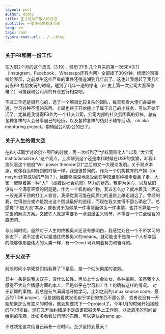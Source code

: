 ```yaml
---
layout: post
author: Ricky
title: 正式成为干饭人的月记
subtitle: 一本正经地胡说八道
lang: zh
tags: rant
typora-root-url: ../../blog
---
```


### 关于FB和第一份工作

在入职2个月的这个周五（3.19），经历了FB 几个月来的第一次SEV0[1] （Instagram，Facebook， Whatsapp还有内网）全部挂了30分钟。组里的同事纷纷表示，之前发生这样严重的事件还得追溯到几年前了。这也让我想起了我几年前去FB 找朋友玩的时候，碰到了几年一遇的停电（or 史上第一次公司大面积停电？）可能我和公司真的有点五行相克吧。

不过工作还是很开心的，选了一个项目比较复杂的团队，每天都看大佬们各显神通，学习各种不懂的东西。上周也终于开始接上了属于自己的小任务，可以开始干活了。尤其是我觉得FB作为一个社交公司，公司内部的社交氛围真的好棒。总有各种各样的人会分享自己的经历，以及各种各样的结对子辅导活动， oh aka mentoring project。期待回公司办公的日子。

### 关于人生的假大空

在和小Z同学讨论创业项目的时候，再一次听到了“学校同质化人” 以及 ”大公司institutionalize人“这个观点。上次聊到这个还是本科时候在USP的食堂，听着山炮侃着这个他自“Will power theorem[2]“之后的又一大理论发明。关于观点本身，就像我当时听到的时候一样，我是很赞同的。作为一个机构教育的产物（or maybe还算成功的产物？），我能够深深地感受到在学校里那种被牵着鼻子走、大家一起朝着某一种”人“ （或者说社会机器）努力的状态。我更为关心，以及依旧没有一个满意答案的问题是，作为一个机构的产物，我该怎么办？就冲着我上面这一段充满干劲的打工人宣言，我感觉我可能在同质化的道路上越走越远了。曾经的我，觉得创业或许是跳出这个围城最好的途径，而现在我又变得不那么确定了。总感觉”不随大流“本身，或者说不为做某一件事情而做另一件事情，也并不算是一个完善的解决方案。又或许人就是需要多一点浪漫主义情节，不需要一个完全理智的原因吧。

与此同时呢，虽然对于人生的终极奥义还没有想明白，我感觉处在一个不断学习的状态下，说不定也可以是通往终极奥义的means。就可能也不是每一个人都幸运的能够像那些伟大的人类一样，有一个end 可以朝着努力和奋斗的。

### 关于火双子

前段时间小学死党们给我算了下星盘，是一个彻头彻尾的渣男。

其中一条是说我火双子，没什么长性。再加上什么金处女，各种挑剔。虽然我个人感觉不大符合情感方面的本人，但是似乎在学习和工作上的确有这样的情况。 对于新鲜的事物，我总是元气满满地开始学习，比如之前的Linux source code，最近的TiDB project，但是接触着就发现似乎学到的东西不那么多，或者说没有一开始想象那么有意义的时候，就会想要找下一个project了。今年1月的时候开始接触的TiDB项目，现在又开始纠结是不是应该把每天早上工作前、以及周末的时间留给别的东西，比如多看看公司里的东西，可以更快的ramp up。

不过决定这次给自己再长一点时间，至少坚持到夏天！



[^SEV0]: Severe Event (or Sit Event) 。SEV0也意味着公司出大问题了。就好比学校闯祸了，国旗下讲话通报批评讨论的严重性。
[^Will Power Theorem]: 就是一个人一天抵制住低级快乐（少吃炸鸡、少打游戏、少XXX）而专注干事的经力（Will power）是有限的，所以有时候为了更有效地做一件正事，要适当地先补充一下will power，比如去喝杯星爸爸 :) 

